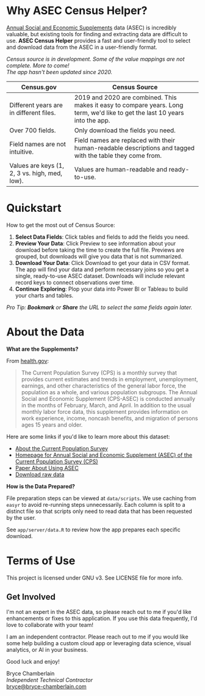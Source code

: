 
# Why ASEC Census Helper?

[Annual Social and Economic Supplements](https://www.census.gov/data/datasets/2020/demo/cps/cps-asec-2020.html) data (ASEC) is incredibly valuable, but existing tools for finding and extracting data are difficult to use. **ASEC Census Helper** provides a fast and user-friendly tool to select and download data from the ASEC in a user-friendly format.

*Census source is in development. Some of the value mappings are not complete. More to come!*  
*The app hasn't been updated since 2020.*

| Census.gov                                    | Census Source                                                |
| --------------------------------------------- | ------------------------------------------------------------ |
| Different years are in different files.       | 2019 and 2020 are combined. This makes it easy to compare years. Long term, we'd like to get the last 10 years into the app. |
| Over 700 fields.                              | Only download the fields you need.                           |
| Field names are not intuitive.                | Field names are replaced with their human-readable descriptions and tagged with the table they come from. |
| Values are keys (1, 2, 3 vs. high, med, low). | Values are human-readable and ready-to-use.                  |


# Quickstart

How to get the most out of Census Source:

1. **Select Data Fields**: Click tables and fields to add the fields you need.
2. **Preview Your Data**: Click Preview to see information about your download before taking the time to create the full file. Previews are grouped, but downloads will give you data that is not summarized.
3. **Download Your Data**: Click Download to get your data in CSV format. The app will find your data and perform necessary joins so you get a single, ready-to-use ASEC dataset. Downloads will include relevant record keys to connect observations over time.
4. **Continue Exploring**: Plop your data into Power BI or Tableau to build your charts and tables. 

*Pro Tip: **Bookmark** or **Share** the URL to select the same fields again later.* 


# About the Data

**What are the Supplements?**

From [health.gov](https://health.gov/healthypeople/objectives-and-data/data-sources-and-methods/data-sources/current-population-survey-annual-social-and-economic-supplement-cps-asec):

> The Current Population Survey (CPS) is a monthly survey that provides  current estimates and trends in employment, unemployment, earnings, and  other characteristics of the general labor force, the population as a  whole, and various population subgroups. The Annual Social and Economic  Supplement (CPS-ASEC) is conducted annually in the months of February,  March, and April. In addition to the usual monthly labor force data, this supplement provides information on work experience, income, noncash benefits, and migration of persons ages 15 years and older.

Here are some links if you'd like to learn more about this dataset:

* [About the Current Population Survey](https://www.census.gov/programs-surveys/cps/about.html)
* [Homepage for Annual Social and Economic Supplement (ASEC) of the Current Population Survey (CPS)](https://www.census.gov/programs-surveys/saipe/guidance/model-input-data/cpsasec.html)
* [Paper About Using ASEC](https://cps.ipums.org/cps/resources/linking/4.workingpaper16.pdf)
* [Download raw data](https://www.census.gov/data/datasets/time-series/demo/cps/cps-asec.2020.html)

**How is the Data Prepared?**

File preparation steps can be viewed at `data/scripts`. We use caching from `easyr` to avoid re-running steps unnecessarily. Each column is split to a distinct file so that scripts only need to read data that has been requested by the user. 

See `app/server/data.R` to review how the app prepares each specific download. 

# Terms of Use

This project is licensed under GNU v3. See LICENSE file for more info. 

## Get Involved

I'm not an expert in the ASEC data, so please reach out to me if you'd like enhancements or fixes to this application. If you use this data frequently, I'd love to collaborate with your team!  

I am an independent contractor. Please reach out to me if you would like some help building a custom cloud app or leveraging data science, visual analytics, or AI in your business. 

Good luck and enjoy!

Bryce Chamberlain  
_Independent Technical Contractor_  
bryce@bryce-chamberlain.com

